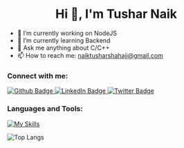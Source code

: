  <h1 align="center">Hi 👋, I'm Tushar Naik</h1>

- 🔭 I’m currently working on NodeJS
- 🌱 I’m currently learning Backend
- 💬 Ask me anything about C/C++ 
- 📫 How to reach me: naiktusharshahaji@gmail.com
  
### Connect with me:
<div id="badges">
  <a href="https://github.com/tushar-naik-14">
    <img src="https://img.shields.io/badge/Github-white?style=for-the-badge&logo=Github&logoColor=black" alt="Github Badge"/>
  </a>
  <a href="https://linkedin.com/in/naiktushar">
    <img src="https://img.shields.io/badge/LinkedIn-0077B5?style=for-the-badge&logo=linkedin&logoColor=white" alt="LinkedIn Badge"/>
  </a>
   <a href="https://twitter.com/tusharnaik_twt">
    <img src="https://img.shields.io/badge/Twitter-blue?style=for-the-badge&logo=twitter&logoColor=white" alt="Twitter Badge"/>
  </a>
</div>

### Languages and Tools:
[![My Skills](https://skillicons.dev/icons?i=c,cpp,html,css,js,github,git,mysql,postman,react,nodejs,mongodb,&perline=5)](https://skillicons.dev)

![Top Langs](https://github-readme-stats.vercel.app/api/top-langs/?username=tushar-naik-14&theme=dark)


<br>
